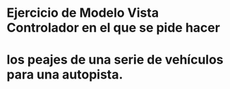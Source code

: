 # Ejercicio de Modelo Vista Controlador en el que se pide hacer 
# los peajes de una serie de vehículos para una autopista.
